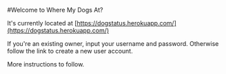 #Welcome to Where My Dogs At?

It's currently located at [https://dogstatus.herokuapp.com/](https://dogstatus.herokuapp.com/)

If you're an existing owner, input your username and password. Otherwise follow the link to create a new user account.

More instructions to follow.
